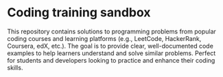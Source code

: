 # Coding training sandbox
This repository contains solutions to programming problems from popular coding courses and learning platforms
(e.g., LeetCode, HackerRank, Coursera, edX, etc.). The goal is to provide clear, well-documented code examples to help
learners understand and solve similar problems. Perfect for students and developers looking
to practice and enhance their coding skills.
